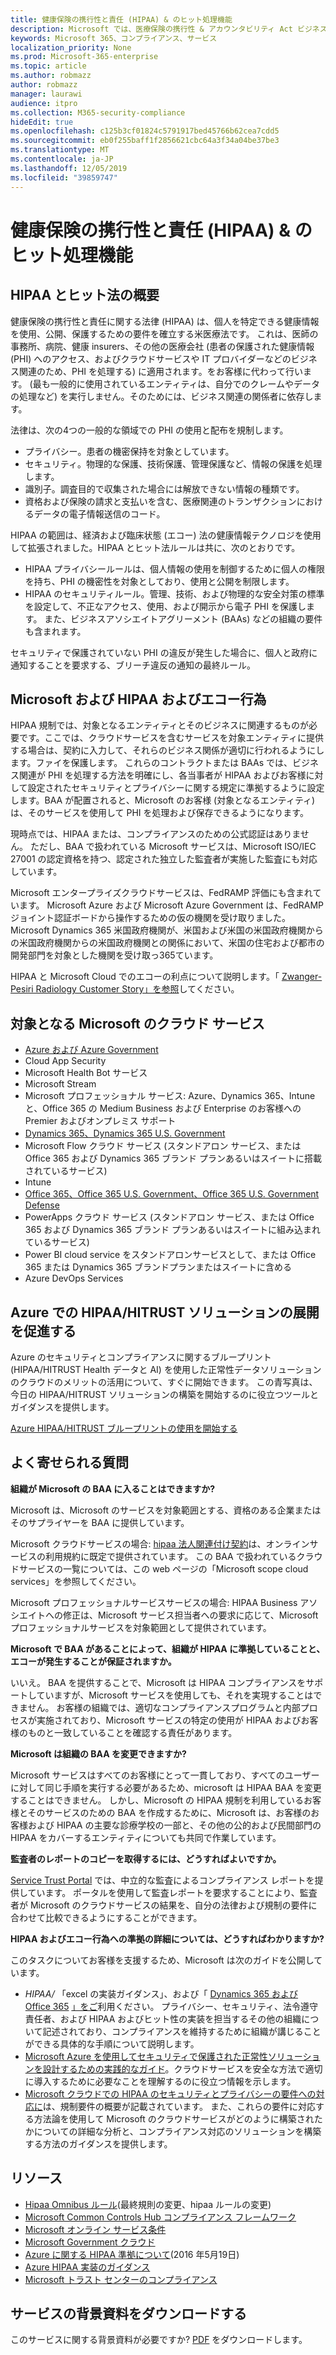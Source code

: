 ```yaml
---
title: 健康保険の携行性と責任 (HIPAA) & のヒット処理機能
description: Microsoft では、医療保険の携行性 & アカウンタビリティ Act ビジネスアソシエイトアグリーメント (BAAs) を提供しています。
keywords: Microsoft 365、コンプライアンス、サービス
localization_priority: None
ms.prod: Microsoft-365-enterprise
ms.topic: article
ms.author: robmazz
author: robmazz
manager: laurawi
audience: itpro
ms.collection: M365-security-compliance
hideEdit: true
ms.openlocfilehash: c125b3cf01824c5791917bed45766b62cea7cdd5
ms.sourcegitcommit: eb0f255baff1f2856621cbc64a3f34a04be37be3
ms.translationtype: MT
ms.contentlocale: ja-JP
ms.lasthandoff: 12/05/2019
ms.locfileid: "39859747"
---
```

# <a name="health-insurance-portability-and-accountability-hipaa--hitech-acts"></a>健康保険の携行性と責任 (HIPAA) & のヒット処理機能

## <a name="hipaa-and-the-hitech-act-overview"></a>HIPAA とヒット法の概要

健康保険の携行性と責任に関する法律 (HIPAA) は、個人を特定できる健康情報を使用、公開、保護するための要件を確立する米医療法です。 これは、医師の事務所、病院、健康 insurers、その他の医療会社 (患者の保護された健康情報 (PHI) へのアクセス、およびクラウドサービスや IT プロバイダーなどのビジネス関連のため、PHI を処理する) に適用されます。をお客様に代わって行います。 (最も一般的に使用されているエンティティは、自分でのクレームやデータの処理など) を実行しません。そのためには、ビジネス関連の関係者に依存します。

法律は、次の4つの一般的な領域での PHI の使用と配布を規制します。

- プライバシー。患者の機密保持を対象としています。
- セキュリティ。物理的な保護、技術保護、管理保護など、情報の保護を処理します。
- 識別子。調査目的で収集された場合には解放できない情報の種類です。
- 資格および保険の請求と支払いを含む、医療関連のトランザクションにおけるデータの電子情報送信のコード。

HIPAA の範囲は、経済および臨床状態 (エコー) 法の健康情報テクノロジを使用して拡張されました。HIPAA とヒット法ルールは共に、次のとおりです。

- HIPAA プライバシールールは、個人情報の使用を制御するために個人の権限を持ち、PHI の機密性を対象としており、使用と公開を制限します。
- HIPAA のセキュリティルール。管理、技術、および物理的な安全対策の標準を設定して、不正なアクセス、使用、および開示から電子 PHI を保護します。 また、ビジネスアソシエイトアグリーメント (BAAs) などの組織の要件も含まれます。

セキュリティで保護されていない PHI の違反が発生した場合に、個人と政府に通知することを要求する、ブリーチ違反の通知の最終ルール。

## <a name="microsoft-and-hipaa-and-the-hitech-act"></a>Microsoft および HIPAA およびエコー行為

HIPAA 規制では、対象となるエンティティとそのビジネスに関連するものが必要です。ここでは、クラウドサービスを含むサービスを対象エンティティに提供する場合は、契約に入力して、それらのビジネス関係が適切に行われるようにします。ファイを保護します。 これらのコントラクトまたは BAAs では、ビジネス関連が PHI を処理する方法を明確にし、各当事者が HIPAA およびお客様に対して設定されたセキュリティとプライバシーに関する規定に準拠するように設定します。BAA が配置されると、Microsoft のお客様 (対象となるエンティティ) は、そのサービスを使用して PHI を処理および保存できるようになります。

現時点では、HIPAA または、コンプライアンスのための公式認証はありません。 ただし、BAA で扱われている Microsoft サービスは、Microsoft ISO/IEC 27001 の認定資格を持つ、認定された独立した監査者が実施した監査にも対応しています。

Microsoft エンタープライズクラウドサービスは、FedRAMP 評価にも含まれています。 Microsoft Azure および Microsoft Azure Government は、FedRAMP ジョイント認証ボードから操作するための仮の機関を受け取りました。Microsoft Dynamics 365 米国政府機関が、米国および米国の米国政府機関からの米国政府機関からの米国政府機関との関係において、米国の住宅および都市の開発部門を対象とした機関を受け取っ365ています。

HIPAA と Microsoft Cloud でのエコーの利点について説明します。「 [Zwanger-Pesiri Radiology Customer Story」を参照](https://customers.microsoft.com/story/radiology-clinics-ease-compliance-drive-innovation-with-cloud-based-data-network)してください。

## <a name="microsoft-in-scope-cloud-services"></a>対象となる Microsoft のクラウド サービス

- [Azure および Azure Government](https://aka.ms/AzureCompliance)
- Cloud App Security
- Microsoft Health Bot サービス
- Microsoft Stream
- Microsoft プロフェッショナル サービス: Azure、Dynamics 365、Intune と、Office 365 の Medium Business および Enterprise のお客様への Premier およびオンプレミス サポート
- [Dynamics 365、Dynamics 365 U.S. Government](https://aka.ms/d365-compliance-list)
- Microsoft Flow クラウド サービス (スタンドアロン サービス、または Office 365 および Dynamics 365 ブランド プランあるいはスイートに搭載されているサービス)
- Intune
- [Office 365、Office 365 U.S. Government、Office 365 U.S. Government Defense](https://go.microsoft.com/fwlink/p/?LinkID=2077751)
- PowerApps クラウド サービス (スタンドアロン サービス、または Office 365 および Dynamics 365 ブランド プランあるいはスイートに組み込まれているサービス)
- Power BI cloud service をスタンドアロンサービスとして、または Office 365 または Dynamics 365 ブランドプランまたはスイートに含める
- Azure DevOps Services

## <a name="accelerate-your-deployment-of-hipaahitrust-solutions-on-azure"></a>Azure での HIPAA/HITRUST ソリューションの展開を促進する

Azure のセキュリティとコンプライアンスに関するブループリント (HIPAA/HITRUST Health データと AI) を使用した正常性データソリューションのクラウドのメリットの活用について、すぐに開始できます。 この青写真は、今日の HIPAA/HITRUST ソリューションの構築を開始するのに役立つツールとガイダンスを提供します。

[Azure HIPAA/HITRUST ブループリントの使用を開始する](https://aka.ms/healthblueprint)

## <a name="frequently-asked-questions"></a>よく寄せられる質問

**組織が Microsoft の BAA に入ることはできますか?**

Microsoft は、Microsoft のサービスを対象範囲とする、資格のある企業またはそのサプライヤーを BAA に提供しています。

Microsoft クラウドサービスの場合: [hipaa 法人関連付け契約](https://aka.ms/BAA)は、オンラインサービスの利用規約に既定で提供されています。 この BAA で扱われているクラウドサービスの一覧については、この web ページの「Microsoft scope cloud services」を参照してください。

Microsoft プロフェッショナルサービスサービスの場合: HIPAA Business アソシエイトへの修正は、Microsoft サービス担当者への要求に応じて、Microsoft プロフェッショナルサービスを対象範囲として提供されています。

**Microsoft で BAA があることによって、組織が HIPAA に準拠していることと、エコーが発生することが保証されますか。**

いいえ。 BAA を提供することで、Microsoft は HIPAA コンプライアンスをサポートしていますが、Microsoft サービスを使用しても、それを実現することはできません。 お客様の組織では、適切なコンプライアンスプログラムと内部プロセスが実施されており、Microsoft サービスの特定の使用が HIPAA およびお客様のものと一致していることを確認する責任があります。

**Microsoft は組織の BAA を変更できますか?**

Microsoft サービスはすべてのお客様にとって一貫しており、すべてのユーザーに対して同じ手順を実行する必要があるため、microsoft は HIPAA BAA を変更することはできません。 しかし、Microsoft の HIPAA 規制を利用しているお客様とそのサービスのための BAA を作成するために、Microsoft は、お客様のお客様および HIPAA の主要な診療学校の一部と、その他の公的および民間部門の HIPAA をカバーするエンティティについても共同で作業しています。

**監査者のレポートのコピーを取得するには、どうすればよいですか。**

[Service Trust Portal](https://www.microsoft.com/trustcenter/STP/default.aspx) では、中立的な監査によるコンプライアンス レポートを提供しています。 ポータルを使用して監査レポートを要求することにより、監査者が Microsoft のクラウドサービスの結果を、自分の法律および規制の要件に合わせて比較できるようにすることができます。

**HIPAA およびエコー行為への準拠の詳細については、どうすればわかりますか?**

このタスクについてお客様を支援するため、Microsoft は次のガイドを公開しています。

- *HIPAA/* 「excel の実装ガイダンス」、および「 [Dynamics 365 および Office 365](https://go.microsoft.com/fwlink/?LinkID=257510) [」をご](https://aka.ms/azurehipaaguidance)利用ください。 プライバシー、セキュリティ、法令遵守責任者、および HIPAA およびヒット性の実装を担当するその他の組織について記述されており、コンプライアンスを維持するために組織が講じることができる具体的な手順について説明します。
- [Microsoft Azure を使用してセキュリティで保護された正常性ソリューションを設計するための実践的なガイド](https://aka.ms/azureindustrysecurity)。クラウドサービスを安全な方法で適切に導入するために必要なことを理解するのに役立つ情報を示します。
- [Microsoft クラウドでの HIPAA のセキュリティとプライバシーの要件への対応に](https://smb.blob.core.windows.net/smbproduction/Content/Microsoft_Cloud_Healthcare_HIPAA_Security_Privacy.pdf)は、規制要件の概要が記載されています。 また、これらの要件に対応する方法論を使用して Microsoft のクラウドサービスがどのように構築されたかについての詳細な分析と、コンプライアンス対応のソリューションを構築する方法のガイダンスを提供します。

## <a name="resources"></a>リソース

- [Hipaa Omnibus ルール](https://aka.ms/HIPAA-omnibus)(最終規則の変更、hipaa ルールの変更)
- [Microsoft Common Controls Hub コンプライアンス フレームワーク](https://www.microsoft.com/trustcenter/common-controls-hub)
- [Microsoft オンライン サービス条件](https://aka.ms/Online-Services-Terms)
- [Microsoft Government クラウド](https://go.microsoft.com/fwlink/p/?linkid=2087246)
- [Azure に関する HIPAA 準拠について](https://www.youtube.com/embed/6ptdye1LZ5k?autoplay=0)(2016 年5月19日)
- [Azure HIPAA 実装のガイダンス](https://aka.ms/azure-hipaa-guide)
- [Microsoft トラスト センターのコンプライアンス](https://www.microsoft.com/trust-center/compliance/compliance-overview)

## <a name="download-the-offering-backgrounder"></a>サービスの背景資料をダウンロードする

このサービスに関する背景資料が必要ですか? [PDF](https://download.microsoft.com/download/4/6/B/46BB3C98-AE2B-42C1-A2CD-F7C0040FB6B8/HIPAA_Compliance_Backgrounder.pdf) をダウンロードします。
